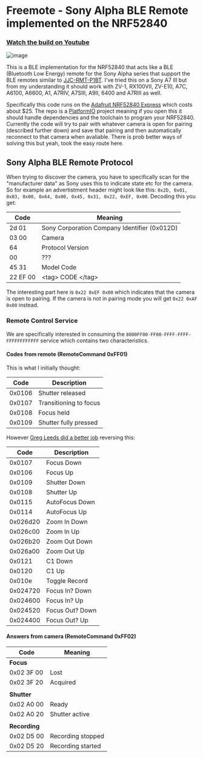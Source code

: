 # Freemote - Sony Alpha BLE Remote implemented on the NRF52840

### [Watch the build on Youtube](https://www.youtube.com/watch?v=G_nyD2bTs7A)

![image](https://raw.githubusercontent.com/coral/freemote/master/_freemote_photo.jpg)

This is a BLE implementation for the NRF52840 that acts like a BLE (Bluetooth Low Energy) remote for the Sony Alpha series that support the BLE remotes similar to [JJC-RMT-P1BT](https://www.amazon.com/JJC-RMT-P1BT-Bluetooth-Wireless-Commander/dp/B08CR1QPKQ). I've tried this on a Sony A7 III but from my understanding it should work with ZV-1, RX100VII, ZV-E10, A7C, A6100, A6600, A1, A7RIV, A7SIII, A9II, 6400 and A7RIII as well.

Specifically this code runs on the [Adafruit NRF52840 Express](https://www.adafruit.com/product/4062) which costs about $25. The repo is a [PlatformIO](https://platformio.org/) project meaning if you open this it should handle dependencies and the toolchain to program your NRF52840. Currently the code will try to pair with whatever camera is open for pairing (described further down) and save that pairing and then automatically reconnect to that camera when avaliable. There is prob better ways of solving this but yeah, took the easy route here.

## Sony Alpha BLE Remote Protocol

When trying to discover the camera, you have to specifically scan for the "manufacturer data" as Sony uses this to indicate state etc for the camera. So for example an advertistment header might look like this: `0x2D, 0x01, 0x03, 0x00, 0x64, 0x00, 0x45, 0x31, 0x22, 0xEF, 0x00`. Decoding this you get:

| Code     | Meaning                                      |
|----------|----------------------------------------------|
| 2d 01    | Sony Corporation Company Identifier (0x012D) |
| 03 00    | Camera                                       |
| 64       | Protocol Version                             |
| 00       | ???                                          |
| 45 31    | Model Code                                   |
| 22 EF 00 | \<tag> CODE \</tag>                            |

The interesting part here is `0x22 0xEF 0x00` which indicates that the camera is open to pairing. If the camera is not in pairing mode you will get `0x22 0xAF 0x00` instead.

### Remote Control Service

We are specifically interested in consuming the `8000FF00-FF00-FFFF-FFFF-FFFFFFFFFFFF` service which contains two characteristics. 

#### Codes from remote (RemoteCommand 0xFF01)

This is what I initially thought:

| Code   | Description            |
|--------|------------------------|
| 0x0106 | Shutter released       |
| 0x0107 | Transitioning to focus |
| 0x0108 | Focus held             |
| 0x0109 | Shutter fully pressed  |

However [Greg Leeds did a better job](https://gregleeds.com/reverse-engineering-sony-camera-bluetooth/) reversing this:

| Code     | Description     | 
| -------- | --------------- | 
| 0x0107   | Focus Down      | 
| 0x0106   | Focus Up        | 
| 0x0109   | Shutter Down    | 
| 0x0108   | Shutter Up      | 
| 0x0115   | AutoFocus Down  | 
| 0x0114   | AutoFocus Up    | 
| 0x026d20 | Zoom In Down    | 
| 0x026c00 | Zoom In Up      | 
| 0x026b20 | Zoom Out Down   | 
| 0x026a00 | Zoom Out Up     | 
| 0x0121   | C1 Down         | 
| 0x0120   | C1 Up           | 
| 0x010e   | Toggle Record   | 
| 0x024720 | Focus In? Down  | 
| 0x024600 | Focus In? Up    | 
| 0x024520 | Focus Out? Down | 
| 0x024400 | Focus Out? Up   | 


#### Answers from camera (RemoteCommand 0xFF02)

| Code          | Meaning           |
|---------------|-------------------|
| **Focus**     |                   |
| 0x02 3F 00    | Lost              |
| 0x02 3F 20    | Acquired          |
|               |                   |
| **Shutter**   |                   |
| 0x02 A0 00    | Ready             |
| 0x02 A0 20    | Shutter active    |
|               |                   |
| **Recording** |                   |
| 0x02 D5 00    | Recording stopped |
| 0x02 D5 20    | Recording started |